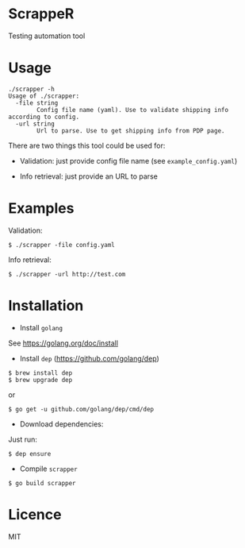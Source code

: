 # ScrappeR

Testing automation tool

Usage
=====

```
./scrapper -h
Usage of ./scrapper:
  -file string
    	Config file name (yaml). Use to validate shipping info according to config.
  -url string
    	Url to parse. Use to get shipping info from PDP page.
```

There are two things this tool could be used for:
  - Validation: just provide config file name (see `example_config.yaml`)
  
  - Info retrieval: just provide an URL to parse
  
Examples
========

Validation:
```
$ ./scrapper -file config.yaml
```

Info retrieval:
```
$ ./scrapper -url http://test.com
```

Installation
============

 - Install `golang`
 
See https://golang.org/doc/install

 - Install `dep` (https://github.com/golang/dep)

```
$ brew install dep
$ brew upgrade dep
```

or
```
$ go get -u github.com/golang/dep/cmd/dep
```

 - Download dependencies:
 
Just run:
```
$ dep ensure
```

 - Compile `scrapper`
 
```
$ go build scrapper
```

Licence
=======

MIT